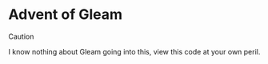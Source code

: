 # Advent of Gleam

> [!CAUTION]
> I know nothing about Gleam going into this, view this code at your own peril.
